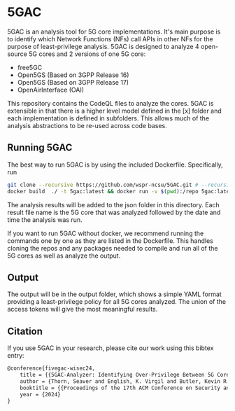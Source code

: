 # 5GAC
5GAC is an analysis tool for 5G core implementations. It's main purpose is to identify which Network Functions (NFs) call APIs in other NFs for the purpose of least-privilege analysis. 5GAC is designed to analyze 4 open-source 5G cores and 2 versions of one 5G core:

- free5GC
- Open5GS (Based on 3GPP Release 16)
- Open5GS (Based on 3GPP Release 17)
- OpenAirInterface (OAI)

This repository contains the CodeQL files to analyze the cores. 5GAC is extensible in that there is a higher level model defined in the [x] folder and each implementation is defined in subfolders. This allows much of the analysis abstractions to be re-used across code bases.

## Running 5GAC

The best way to run 5GAC is by using the included Dockerfile. Specifically, run 
```bash
git clone --recursive https://github.com/wspr-ncsu/5GAC.git # --recursive is important!
docker build  ./ -t 5gac:latest && docker run -v $(pwd):/repo 5gac:latest
```

The analysis results will be added to the json folder in this directory. Each result file name is the 5G core that was analyzed followed by the date and time the analysis was run.

If you want to run 5GAC without docker, we recommend running the commands one by one as they are listed in the Dockerfile. This handles cloning the repos and any packages needed to compile and run all of the 5G cores as well as analyze the output.

## Output
The output will be in the output folder, which shows a simple YAML format providing a least-privilege policy for all 5G cores analyzed. The union of the access tokens will give the most meaningful results. 

## Citation
If you use 5GAC in your research, please cite our work using this bibtex entry:

```tex
@conference{fivegac-wisec24,
    title = {{5GAC-Analyzer: Identifying Over-Privilege Between 5G Core Network Functions}},
    author = {Thorn, Seaver and English, K. Virgil and Butler, Kevin R. B. and Enck, William},
    booktitle = {{Proceedings of the 17th ACM Conference on Security and Privacy in Wireless and Mobile Networks}},
    year = {2024}
}
```
